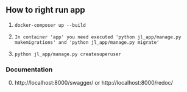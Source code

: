 ## How to right run app

1. `docker-composer up --build`

0. `In container 'app' you need executed 'python jl_app/manage.py makemigrations'
    and 'python jl_app/manage.py migrate'`

0. `python jl_app/manage.py createsuperuser`

### Documentation
0. http://localhost:8000/swagger/ or http://localhost:8000/redoc/
